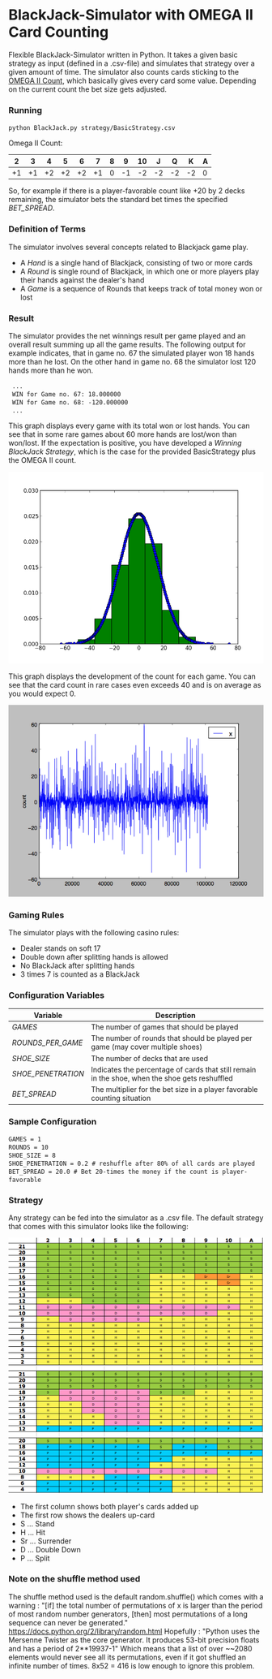 BlackJack-Simulator with OMEGA II Card Counting
==============================================

Flexible BlackJack-Simulator written in Python. It takes a given basic strategy as input (defined in a .csv-file) and simulates that strategy over a given amount of time. The simulator also counts cards sticking to the [OMEGA II Count](http://www.countingedge.com/card-counting/advanced-omega-ii/), which basically gives every card some value. Depending on the current count the bet size gets adjusted.

### Running

    python BlackJack.py strategy/BasicStrategy.csv

Omega II Count:

| 2 | 3 | 4 | 5 | 6 | 7 | 8 | 9 | 10 | J | Q | K | A |
| --- | --- | --- | --- | --- | --- | --- | --- | --- | --- | --- | --- | --- |
| +1 | +1 | +2 | +2 | +2 | +1 | 0 | -1 | -2 | -2 | -2 | -2 | 0 |

So, for example if there is a player-favorable count like +20 by 2 decks remaining, the simulator bets the standard bet times the specified *BET_SPREAD*.

### Definition of Terms

The simulator involves several concepts related to Blackjack game play.
* A *Hand* is a single hand of Blackjack, consisting of two or more cards
* A *Round* is single round of Blackjack, in which one or more players play their hands against the dealer's hand
* A *Game* is a sequence of Rounds that keeps track of total money won or lost

### Result

The simulator provides the net winnings result per game played and an overall result summing up all the game results. The following output for example  indicates, that in game no. 67 the simulated player won 18 hands more than he lost. On the other hand in game no. 68 the simulator lost 120 hands more than he won.

     ...
     WIN for Game no. 67: 18.000000
     WIN for Game no. 68: -120.000000
     ...

This graph displays every game with its total won or lost hands. You can see that in some rare games about 60 more hands are lost/won than won/lost. If the expectation is positive, you have developed a *Winning BlackJack Strategy*, which is the case for the provided BasicStrategy plus the OMEGA II count.

![Gaussian Distribution](/documentation/gaussian.png?raw=true)

This graph displays the development of the count for each game. You can see that the card count in rare cases even exceeds 40 and is on average as you would expect 0.

![Counts Distribution](/documentation/counts.png?raw=true)

### Gaming Rules

The simulator plays with the following casino rules:

* Dealer stands on soft 17
* Double down after splitting hands is allowed
* No BlackJack after splitting hands
* 3 times 7 is counted as a BlackJack

### Configuration Variables

| Variable        | Description         |
| ------------- |-------------|
| *GAMES*  | The number of games that should be played |
| *ROUNDS_PER_GAME*  | The number of rounds that should be played per game (may cover multiple shoes) |
| *SHOE_SIZE*   | The number of decks that are used |
| *SHOE_PENETRATION*  | Indicates the percentage of cards that still remain in the shoe, when the shoe gets reshuffled |
| *BET_SPREAD*  | The multiplier for the bet size in a player favorable counting situation |

### Sample Configuration

    GAMES = 1
    ROUNDS = 10
    SHOE_SIZE = 8
    SHOE_PENETRATION = 0.2 # reshuffle after 80% of all cards are played
    BET_SPREAD = 20.0 # Bet 20-times the money if the count is player-favorable
    
### Strategy

Any strategy can be fed into the simulator as a .csv file. The default strategy that comes with this simulator looks like the following:

![Default Strategy](/documentation/strategy.png?raw=true)

* The first column shows both player's cards added up
* The first row shows the dealers up-card
* S ... Stand
* H ... Hit
* Sr ... Surrender
* D ... Double Down
* P ... Split

### Note on the shuffle method used
The shuffle method used is the default random.shuffle() which comes with a warning :
"[if] the total number of permutations of x is larger than the period of most random number generators, [then] most permutations of a long sequence can never be generated."
https://docs.python.org/2/library/random.html
Hopefully :
"Python uses the Mersenne Twister as the core generator. It produces 53-bit precision floats and has a period of 2**19937-1"
Which means that a list of over ~~2080 elements would never see all its permutations, even if it got shuffled an infinite number of times. 8x52 = 416 is low enough to ignore this problem.

